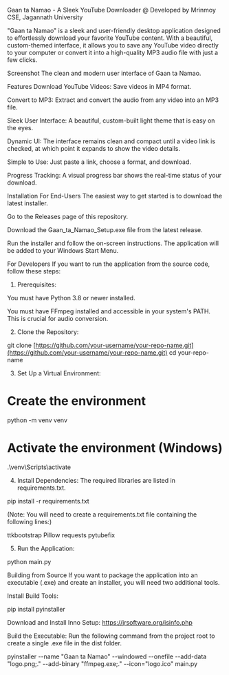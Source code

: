 Gaan ta Namao - A Sleek YouTube Downloader
@ Developed by Mrinmoy
CSE, Jagannath University

"Gaan ta Namao" is a sleek and user-friendly desktop application designed to effortlessly download your favorite YouTube content. With a beautiful, custom-themed interface, it allows you to save any YouTube video directly to your computer or convert it into a high-quality MP3 audio file with just a few clicks.

Screenshot
The clean and modern user interface of Gaan ta Namao.

Features
Download YouTube Videos: Save videos in MP4 format.

Convert to MP3: Extract and convert the audio from any video into an MP3 file.

Sleek User Interface: A beautiful, custom-built light theme that is easy on the eyes.

Dynamic UI: The interface remains clean and compact until a video link is checked, at which point it expands to show the video details.

Simple to Use: Just paste a link, choose a format, and download.

Progress Tracking: A visual progress bar shows the real-time status of your download.

Installation
For End-Users
The easiest way to get started is to download the latest installer.

Go to the Releases page of this repository.

Download the Gaan_ta_Namao_Setup.exe file from the latest release.

Run the installer and follow the on-screen instructions. The application will be added to your Windows Start Menu.

For Developers
If you want to run the application from the source code, follow these steps:

1. Prerequisites:

You must have Python 3.8 or newer installed.

You must have FFmpeg installed and accessible in your system's PATH. This is crucial for audio conversion.

2. Clone the Repository:

git clone [https://github.com/your-username/your-repo-name.git](https://github.com/your-username/your-repo-name.git)
cd your-repo-name

3. Set Up a Virtual Environment:

# Create the environment
python -m venv venv

# Activate the environment (Windows)
.\venv\Scripts\activate

4. Install Dependencies:
The required libraries are listed in requirements.txt.

pip install -r requirements.txt

(Note: You will need to create a requirements.txt file containing the following lines:)

ttkbootstrap
Pillow
requests
pytubefix

5. Run the Application:

python main.py

Building from Source
If you want to package the application into an executable (.exe) and create an installer, you will need two additional tools.

Install Build Tools:

pip install pyinstaller

Download and Install Inno Setup: https://jrsoftware.org/isinfo.php

Build the Executable:
Run the following command from the project root to create a single .exe file in the dist folder.

pyinstaller --name "Gaan ta Namao" --windowed --onefile --add-data "logo.png;." --add-binary "ffmpeg.exe;." --icon="logo.ico" main.py
